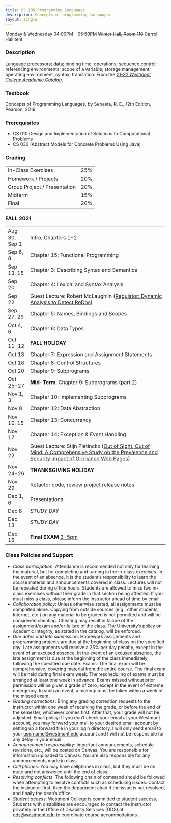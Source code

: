 ```yaml
---
title: CS 105 Programming Languages
description: Concepts of programming languages
layout: single
---
```


Monday & Wednesday 04:00PM - 05:50PM
~~Winter Hall, Room 110~~ Carroll Hall tent

### Description
Language processors; data; binding time; operations; sequence control; referencing environments; scope of a variable; storage management; operating environment, syntax; translation. From the _[21-22 Westmont College Academic Catalog](https://www.westmont.edu/sites/default/files/2021-07/Catalog%202021-2022.pdf "21-22 Catalog")_.

### Textbook
Concepts of Programming Languages, by Sebesta, R. E., 12th Edition, Pearson, 2019

### Prerequisites
-   CS 010 Design and Implementation of Solutions to Computational Problems
-   CS 030 (Abstract Models for Concrete Problems Using Java)

### Grading
|     |      |
|-----|------|
|In-Class Exercises | 25% |
|Homework / Projects| 20% |
|Group Project / Presentation | 20% |
|Midterm |            15% |
|Final   |            20% |

### FALL 2021
|  |  |
|--|--|
| Aug 30, Sep 1 | Intro, Chapters 1-2  |
| Sep 6, 8   | Chapter 15: Functional Programming  |
| Sep 13, 15 | Chapter 3: Describing Syntax and Semantics  |
| Sep 20     | Chapter 4: Lexical and Syntax Analysis  |
| Sep 22     | Guest Lecture: Robert McLaughlin ([Regulator: Dynamic Analysis to Detect ReDos](https://www.usenix.org/system/files/sec22summer_mclaughlin.pdf)) |
| Sep 27, 29 | Chapter 5: Names, Bindings and Scopes |
| Oct 4, 6   | Chapter 6: Data Types |
| Oct 11-12  | **FALL HOLIDAY** |
| Oct 13     | Chapter 7: Expression and Assignment Statements |
| Oct 18     | Chapter 8: Control Structures |
| Oct 20     | Chapter 9: Subprograms |
| Oct 25-27  | **Mid-Term**, Chapter 9: Subprograms (part 2) |
| Nov 1, 3   | Chapter 10: Implementing Subprograms |
| Nov 8      | Chapter 12: Data Abstraction |
| Nov 10, 15 | Chapter 13: Concurrency |
| Nov 17     | Chapter 14: Exception & Event Handling |
| Nov 22     | Guest Lecture: Stijn Pletinckx ([Out of Sight, Out of Mind: A Comprehensive Study on the Prevalence and Security Impact of Orphaned Web Pages](https://dl.acm.org/doi/abs/10.1145/3460120.3485367))|
| Nov 24-26| **THANKSGIVING HOLIDAY** |
| Nov 29     | Refactor code, review project release notes |
| Dec 1, 6 | Presentations |
| Dec 8 | *STUDY DAY* |
| Dec 13 | *STUDY DAY* |
| Dec 15 | **Final EXAM** [3-5pm](https://www.westmont.edu/office-registrar/final-examination-policies) |

### Class Policies and Support
- *Class participation*: Attendance is recommended not only for learning the material, but for completing and turning in the in-class exercises. In the event of an absence, it is the student’s responsibility to learn the course material and announcements covered in class. Lectures will not be repeated during office hours. Students are allowed to miss two in-class exercises without their grade in that section being affected. If you must miss a class, please inform the instructor ahead of time by email.
- *Collaboration policy*: Unless otherwise stated, all assignments must be completed alone. Copying from outside sources (e.g., other students, Internet, etc.) on any material to be graded is not permitted and will be considered cheating. Cheating may result in failure of the assignment/exam and/or failure of the class. The University’s policy on Academic Integrity, as stated in the catalog, will be enforced.
- *Due dates and late submission*: Homework assignments and programming projects are due at the beginning of class on the specified day. Late assignments will receive a 25% per day penalty, except in the event of an excused absence. In the event of an excused absence, the late assignment is due at the beginning of the class immediately following the specified due date.
Exams: The final exam will be comprehensive, covering material from the entire course. The final exam will be held during final exam week. The rescheduling of exams must be arranged at least one week in advance. Exams missed without prior permission will be given a grade of zero, except in the event of extreme emergency. In such an event, a makeup must be taken within a week of the missed exam.
- *Grading corrections*: Bring any grading correction requests to the instructor within one week of receiving the grade, or before the end of the semester, whichever comes first. After that, your grade will not be adjusted.
Email policy: If you don’t check your email at your Westmont account, you may forward your mail to your desired email account by setting up a forward file in your login directory. I will only send email to your username@westmont.edu account and I will not be responsible for any delay in your email.
- *Announcement responsibility*: Important announcements, schedule revisions, etc., will be posted on Canvas. You are responsible for information uploaded to Canvas. You are also responsible for any announcements made in class.
- *Cell phones*: You may have cellphones in class, but they must be on mute and not answered until the end of class.
- *Resolving conflicts*: The following chain of command should be followed when attempting to resolve conflicts such as scheduling issues: Contact the instructor first, then the department chair if the issue is not resolved, and finally the dean’s office.
- *Student access*: Westmont College is committed to student success. Students with disabilities are encouraged to contact the instructor privately or the Office of Disability Services (ODS) at ods@westmont.edu to coordinate course accommodations.